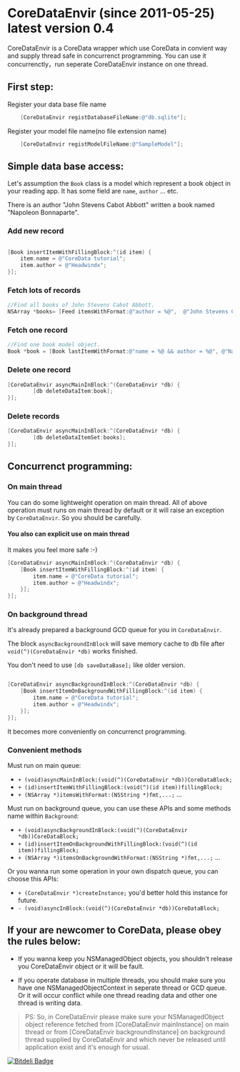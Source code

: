 CoreDataEnvir (since 2011-05-25) latest version 0.4
=============

CoreDataEnvir is a CoreData wrapper which use CoreData in convient way and supply thread safe in concurrenct programming. You can use it concurrenctly，run seperate CoreDataEnvir instance on one thread.

## First step:

Register your data base file name

```Objective-C
	[CoreDataEnvir registDatabaseFileName:@"db.sqlite"];
```

Register your model file name(no file extension name)

```Objective-C
	[CoreDataEnvir registModelFileName:@"SampleModel"];
```

## Simple data base access:

Let's assumption the `Book` class is a model which represent a book object in your reading app. It has some field are `name`, `author` ... etc.

There is an author "John Stevens Cabot Abbott" written a book named "Napoleon Bonnaparte".

### Add new record

```Objective-C

[Book insertItemWithFillingBlock:^(id item) {
	item.name = @"CoreData tutorial";
	item.author = @"Headwindx";
}];

```

### Fetch lots of records

```Objective-C
//Find all books of John Stevens Cabot Abbott.
NSArray *books= [Feed itemsWithFormat:@"author = %@",  @"John Stevens Cabot Abbott"];

```

### Fetch one record

```Objective-C
//Find one book model object.
Book *book = [Book lastItemWithFormat:@"name = %@ && author = %@", @"Napoleon Bonnaparte", @"John Stevens Cabot Abbott"];

```

### Delete one record

```Objective-C
[CoreDataEnvir asyncMainInBlock:^(CoreDataEnvir *db) {
		[db deleteDataItem:book];
}];

```

### Delete records

```Objective-C
[CoreDataEnvir asyncMainInBlock:^(CoreDataEnvir *db) {
		[db deleteDataItemSet:books];
}];
```

## Concurrenct programming:

### On main thread

You can do some lightweight operation on main thread. All of above operation must runs on main thread by default or it will raise an exception by `CoreDataEnvir`. So you should be carefully.

#### You also can explicit use on main thread

It makes you feel more safe :-)

```Objective-C
[CoreDataEnvir asyncMainInBlock:^(CoreDataEnvir *db) {
	[Book insertItemWithFillingBlock:^(id item) {
		item.name = @"CoreData tutorial";
		item.author = @"Headwindx";
	}];
}];
```

### On background thread

It's already prepared a background GCD queue for you in `CoreDataEnvir`.

The block `asyncBackgroundInBlock` will save memory cache to db file after `void(^)(CoreDataEnvir *db)` works finished.

You don't need to use `[db saveDataBase];` like older version.

```Objective-C

[CoreDataEnvir asyncBackgroundInBlock:^(CoreDataEnvir *db) {
	[Book insertItemOnBackgroundWithFillingBlock:^(id item) {
		item.name = @"CoreData tutorial";
		item.author = @"Headwindx";
	}];
}];

```

It becomes more conveniently on concurrenct programming.

### Convenient methods

Must run on main queue:


* `+ (void)asyncMainInBlock:(void(^)(CoreDataEnvir *db))CoreDataBlock;`
* `+ (id)insertItemWithFillingBlock:(void(^)(id item))fillingBlock;`
* `+ (NSArray *)itemsWithFormat:(NSString *)fmt,...;`
...

Must run on background queue, you can use these APIs and some methods name within `Background`:

* `+ (void)asyncBackgroundInBlock:(void(^)(CoreDataEnvir *db))CoreDataBlock;`
* `+ (id)insertItemOnBackgroundWithFillingBlock:(void(^)(id item))fillingBlock;`
* `+ (NSArray *)itemsOnBackgroundWithFormat:(NSString *)fmt,...;`
...

Or you wanna run some operation in your own dispatch queue, you can choose this APIs:

* `+ (CoreDataEnvir *)createInstance;` you'd better hold this instance for future.
* `- (void)asyncInBlock:(void(^)(CoreDataEnvir *db))CoreDataBlock;`

## If your are newcomer to CoreData, please obey the rules below:

* If you wanna keep you NSManagedObject objects, you shouldn't release you CoreDataEnvir object or it will be fault.

* If you operate database in multiple threads, you should make sure you have one NSManagedObjectContext in seperate thread or GCD queue. Or it will occur conflict while one thread reading data and other one thread is writing data.

> PS: So, in CoreDataEnvir please make sure your NSManagedObject object reference fetched from [CoreDataEnvir mainInstance] on main thread or from [CoreDataEnvir backgroundInstance] on background thread supplied by CoreDataEnvir and which never be released until application exist and it's enough for usual.


[![Bitdeli Badge](https://d2weczhvl823v0.cloudfront.net/xudeheng/coredataenvir/trend.png)](https://bitdeli.com/free "Bitdeli Badge")

